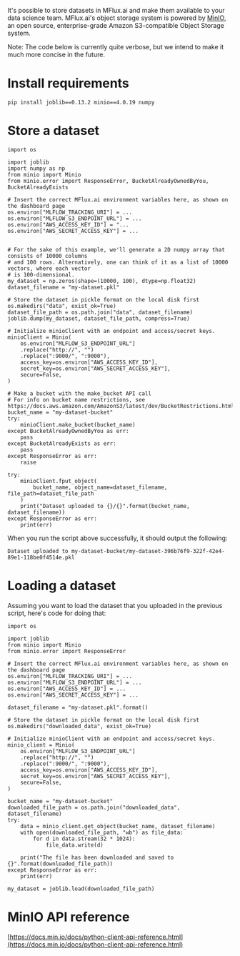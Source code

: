 It's possible to store datasets in MFlux.ai and make them available to your data science team.
MFlux.ai's object storage system is powered by [MinIO](https://min.io/), an open source,
enterprise-grade Amazon S3-compatible Object Storage system.

Note: The code below is currently quite verbose, but we intend to make it much more concise in
the future.

# Install requirements

`pip install joblib==0.13.2 minio==4.0.19 numpy`

# Store a dataset

```
import os

import joblib
import numpy as np
from minio import Minio
from minio.error import ResponseError, BucketAlreadyOwnedByYou, BucketAlreadyExists

# Insert the correct MFlux.ai environment variables here, as shown on the dashboard page
os.environ["MLFLOW_TRACKING_URI"] = ...
os.environ["MLFLOW_S3_ENDPOINT_URL"] = ...
os.environ["AWS_ACCESS_KEY_ID"] = "...
os.environ["AWS_SECRET_ACCESS_KEY"] = ...


# For the sake of this example, we'll generate a 2D numpy array that consists of 10000 columns
# and 100 rows. Alternatively, one can think of it as a list of 10000 vectors, where each vector
# is 100-dimensional.
my_dataset = np.zeros(shape=(10000, 100), dtype=np.float32)
dataset_filename = "my-dataset.pkl"

# Store the dataset in pickle format on the local disk first
os.makedirs("data", exist_ok=True)
dataset_file_path = os.path.join("data", dataset_filename)
joblib.dump(my_dataset, dataset_file_path, compress=True)

# Initialize minioClient with an endpoint and access/secret keys.
minioClient = Minio(
    os.environ["MLFLOW_S3_ENDPOINT_URL"]
    .replace("http://", "")
    .replace(":9000/", ":9000"),
    access_key=os.environ["AWS_ACCESS_KEY_ID"],
    secret_key=os.environ["AWS_SECRET_ACCESS_KEY"],
    secure=False,
)

# Make a bucket with the make_bucket API call
# For info on bucket name restrictions, see https://docs.aws.amazon.com/AmazonS3/latest/dev/BucketRestrictions.html
bucket_name = "my-dataset-bucket"
try:
    minioClient.make_bucket(bucket_name)
except BucketAlreadyOwnedByYou as err:
    pass
except BucketAlreadyExists as err:
    pass
except ResponseError as err:
    raise

try:
    minioClient.fput_object(
        bucket_name, object_name=dataset_filename, file_path=dataset_file_path
    )
    print("Dataset uploaded to {}/{}".format(bucket_name, dataset_filename))
except ResponseError as err:
    print(err)
```

When you run the script above successfully, it should output the following:

```
Dataset uploaded to my-dataset-bucket/my-dataset-396b76f9-322f-42e4-89e1-118be0f4514e.pkl
```
 
# Loading a dataset

Assuming you want to load the dataset that you uploaded in the previous script, here's code for
doing that:

```
import os

import joblib
from minio import Minio
from minio.error import ResponseError

# Insert the correct MFlux.ai environment variables here, as shown on the dashboard page
os.environ["MLFLOW_TRACKING_URI"] = ...
os.environ["MLFLOW_S3_ENDPOINT_URL"] = ...
os.environ["AWS_ACCESS_KEY_ID"] = ...
os.environ["AWS_SECRET_ACCESS_KEY"] = ...

dataset_filename = "my-dataset.pkl".format()

# Store the dataset in pickle format on the local disk first
os.makedirs("downloaded_data", exist_ok=True)

# Initialize minioClient with an endpoint and access/secret keys.
minio_client = Minio(
    os.environ["MLFLOW_S3_ENDPOINT_URL"]
    .replace("http://", "")
    .replace(":9000/", ":9000"),
    access_key=os.environ["AWS_ACCESS_KEY_ID"],
    secret_key=os.environ["AWS_SECRET_ACCESS_KEY"],
    secure=False,
)

bucket_name = "my-dataset-bucket"
downloaded_file_path = os.path.join("downloaded_data", dataset_filename)
try:
    data = minio_client.get_object(bucket_name, dataset_filename)
    with open(downloaded_file_path, "wb") as file_data:
        for d in data.stream(32 * 1024):
            file_data.write(d)

    print("The file has been downloaded and saved to {}".format(downloaded_file_path))
except ResponseError as err:
    print(err)

my_dataset = joblib.load(downloaded_file_path)
```

# MinIO API reference

[https://docs.min.io/docs/python-client-api-reference.html](https://docs.min.io/docs/python-client-api-reference.html)
